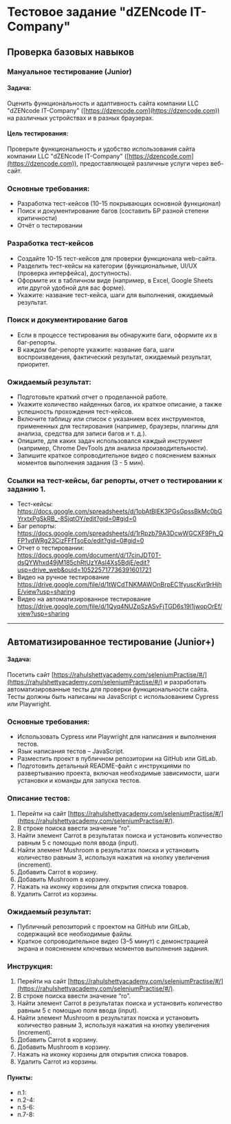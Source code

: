 # Тестовое задание "dZENcode IT-Company"

## Проверка базовых навыков
### Мануальное тестирование (Junior)

#### Задача:
Оценить функциональность и адаптивность сайта компании LLC "dZENcode IT-Company" ([https://dzencode.com](https://dzencode.com)) на различных устройствах и в разных браузерах.

#### Цель тестирования:
Проверьте функциональность и удобство использования сайта компании LLC "dZENcode IT-Company" ([https://dzencode.com](https://dzencode.com)), предоставляющей различные услуги через веб-сайт.

### Основные требования:
- Разработка тест-кейсов (10-15 покрывающих основной функционал)
- Поиск и документирование багов (составить БР разной степени критичности)
- Отчёт о тестировании

### Разработка тест-кейсов
- Создайте 10-15 тест-кейсов для проверки функционала web-сайта.
- Разделить тест-кейсы на категории (функциональные, UI/UX (проверка интерфейса), доступность).
- Оформите их в табличном виде (например, в Excel, Google Sheets или другой удобной для вас форме).
- Укажите: название тест-кейса, шаги для выполнения, ожидаемый результат.

### Поиск и документирование багов
- Если в процессе тестирования вы обнаружите баги, оформите их в баг-репорты.
- В каждом баг-репорте укажите: название бага, шаги воспроизведения, фактический результат, ожидаемый результат, приоритет.

### Ожидаемый результат:
- Подготовьте краткий отчет о проделанной работе.
- Укажите количество найденных багов, их краткое описание, а также успешность прохождения тест-кейсов.
- Включите таблицу или список с указанием всех инструментов, примененных для тестирования (например, браузеры, плагины для анализа, средства для записи багов и т. д.).
- Опишите, для каких задач использовался каждый инструмент (например, Chrome DevTools для анализа производительности).
- Запишите краткое сопроводительное видео с пояснением важных моментов выполнения задания (3 - 5 мин).


### Ссылки на  тест-кейсы, баг репорты, отчет о тестировании к заданию 1.
- Тест-кейсы:  https://docs.google.com/spreadsheets/d/1obAtBlEK3PGsGpssBkMc0bGYrxtxPgSkRB_-8SjqtOY/edit?gid=0#gid=0
- Баг репорты:  https://docs.google.com/spreadsheets/d/1rRpzb79A3DcwWGCXF9Ph_QFP1vdWRg23CizFFfTsoEo/edit?gid=0#gid=0
- Отчет о тестировании: https://docs.google.com/document/d/17cinJDT0T-dsQYWhxd49jM185chRtUzYAsl4Xs5BdjE/edit?usp=drive_web&ouid=105225717736391601721
- Видео на ручное тестирование https://drive.google.com/file/d/1tWCdTNKMAWOnBrpEC1fyuscKvr9rHjhE/view?usp=sharing
- Видео на автоматизированное тестирование  https://drive.google.com/file/d/1Qyq4NUZpSzASvFjTGD6s19l1jwopOrEf/view?usp=sharing
---

## Автоматизированное тестирование (Junior+)

#### Задача:
Посетить сайт [https://rahulshettyacademy.com/seleniumPractise/#/](https://rahulshettyacademy.com/seleniumPractise/#/) и разработать автоматизированные тесты для проверки функциональности сайта. Тесты должны быть написаны на JavaScript с использованием Cypress или Playwright.

### Основные требования:
- Использовать Cypress или Playwright для написания и выполнения тестов.
- Язык написания тестов – JavaScript.
- Разместить проект в публичном репозитории на GitHub или GitLab.
- Подготовить детальный README-файл с инструкциями по развертыванию проекта, включая необходимые зависимости, шаги установки и команды для запуска тестов.

### Описание тестов:
1. Перейти на сайт [https://rahulshettyacademy.com/seleniumPractise/#/](https://rahulshettyacademy.com/seleniumPractise/#/).
2. В строке поиска ввести значение “ro”.
3. Найти элемент Carrot в результатах поиска и установить количество равным 5 с помощью поля ввода (input).
4. Найти элемент Mushroom в результатах поиска и установить количество равным 3, используя нажатия на кнопку увеличения (increment).
5. Добавить Carrot в корзину.
6. Добавить Mushroom в корзину.
7. Нажать на иконку корзины для открытия списка товаров.
8. Удалить Carrot из корзины.

### Ожидаемый результат:
- Публичный репозиторий с проектом на GitHub или GitLab, содержащий все необходимые файлы.
- Краткое сопроводительное видео (3–5 минут) с демонстрацией экрана и пояснением ключевых моментов выполнения задания.

### Инструкция:
1. Перейти на сайт [https://rahulshettyacademy.com/seleniumPractise/#/](https://rahulshettyacademy.com/seleniumPractise/#/).
2. В строке поиска ввести значение “ro”.
3. Найти элемент Carrot в результатах поиска и установить количество равным 5 с помощью поля ввода (input).
4. Найти элемент Mushroom в результатах поиска и установить количество равным 3, используя нажатия на кнопку увеличения (increment).
5. Добавить Carrot в корзину.
6. Добавить Mushroom в корзину.
7. Нажать на иконку корзины для открытия списка товаров.
8. Удалить Carrot из корзины.

#### Пункты:
- п.1:
- п.2-4:
- п.5-6:
- п.7-8:
